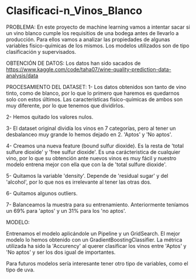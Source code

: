 # Clasificaci-n_Vinos_Blanco

PROBLEMA:
En este proyecto de machine learning vamos a intentar sacar si un vino blanco cumple los requisitios de una bodega antes de llevarlo a producción.
Para ellos vamos a analizar las propiedades de algunas variables fisico-químicas de los mismos.
Los modelos utilizados son de tipo clasificación y supervisados.

OBTENCIÓN DE DATOS:
Los datos han sido sacados de https://www.kaggle.com/code/taha07/wine-quality-prediction-data-analysis/data

PROCESAMIENTO DEL DATASET:
1- Los datos obtenidos son tanto de vino tinto, como de blanco, por lo que lo primero que haremos es quedarnos solo con estos últimos.
   Las características fisico-químicas de ambos son muy diferente, por lo que tenemos que dividirlos.

2- Hemos quitado los valores nulos.

3- El dataset original dividía los vinos en 7 categorías, pero al tener un desbalanceo muy grande lo hemos dejado en 2. 'Aptos' y 'No aptos'.

4- Creamos una nueva feature (bound sulfur dioxide). Es la resta de 'total sulfure dioxide' y 'free sulfur dioxide'.
   Es una carácteristica de cualquier vino, por lo que su obtención ante nuevos vinos es muy fácil y nuestro modelo entrena mejor con ella   que con la de 'total sulfure dioxide'. 

5- Quitamos la variable 'density'. Depende de 'residual sugar' y del 'alcohol', por lo que nos es irrelevante al tener las otras dos.

6- Quitamos algunos outliers.

7- Balanceamos la muestra para su entrenamiento. Anteriormente teníamos un 69% para 'aptos' y un 31% para los 'no aptos'.

MODELO:

Entrenamos el modelo aplicándole un Pipeline y un GridSearch.
El mejor modelo lo hemos obtenido con un GradientBoostingClassifier.
La métrica utilizada ha sido la 'Accurency' al querer clasificar los vinos entre 'Aptos' y 'No aptos' y ser los dos igual de importantes.

Para futuros modelos sería interesante tener otro tipo de variables, como el tipo de uva.
